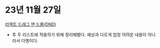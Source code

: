 # 23년 11월 27일

[리액트 드래그 앤 드롭(DND)](https://studysmart.tistory.com/97)

- 투 두 리스트에 적용하기 위해 정리해봤다. 예상과 다르게 엄청 어려운 내용이 아니라서 다행이다. 